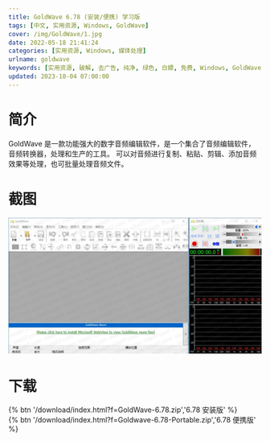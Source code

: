 ```yaml
---
title: GoldWave 6.78 (安装/便携) 学习版
tags: [中文, 实用资源, Windows, GoldWave]
cover: /img/GoldWave/1.jpg
date: 2022-05-18 21:41:24
categories: [实用资源, Windows, 媒体处理]
urlname: goldwave
keywords: [实用资源, 破解, 去广告, 纯净, 绿色, 白嫖, 免费, Windows, GoldWave]
updated: 2023-10-04 07:00:00
---
```


# 简介

GoldWave 是一款功能强大的数字音频编辑软件，是一个集合了音频编辑软件，音频转换器，处理和生产的工具。 可以对音频进行复制、粘贴、剪辑、添加音频效果等处理，也可批量处理音频文件。

# 截图

![](/img/GoldWave/2.jpg)

# 下载

{% btn '/download/index.html?f=GoldWave-6.78.zip','6.78 安装版' %}
<br>
{% btn '/download/index.html?f=Goldwave-6.78-Portable.zip','6.78 便携版' %}
